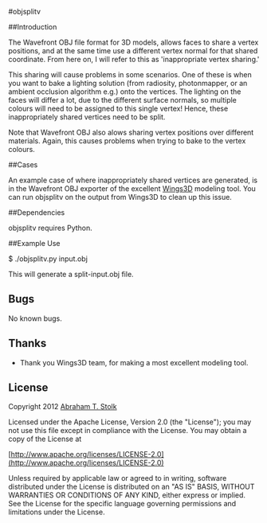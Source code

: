 #objsplitv

##Introduction

The Wavefront OBJ file format for 3D models, allows faces to share a vertex positions, and at the same time use a different vertex normal for that shared coordinate.
From here on, I will refer to this as 'inappropriate vertex sharing.'

This sharing will cause problems in some scenarios.
One of these is when you want to bake a lighting solution (from radiosity, photonmapper, or an ambient occlusion algorithm e.g.) onto the vertices.
The lighting on the faces will differ a lot, due to the different surface normals, so multiple colours will need to be assigned to this single vertex!
Hence, these inappropriately shared vertices need to be split.

Note that Wavefront OBJ also alows sharing vertex positions over different materials. 
Again, this causes problems when trying to bake to the vertex colours.

##Cases

An example case of where inappropriately shared vertices are generated, is in the Wavefront OBJ exporter of the excellent [Wings3D](http://www.wings3d.com) modeling tool.
You can run objsplitv on the output from Wings3D to clean up this issue.

##Dependencies

objsplitv requires Python.

##Example Use

$ ./objsplitv.py input.obj

This will generate a split-input.obj file.

## Bugs

No known bugs.

## Thanks

* Thank you Wings3D team, for making a most excellent modeling tool.

## License

Copyright 2012 [Abraham T. Stolk](http://stolk.org)

   Licensed under the Apache License, Version 2.0 (the "License");
   you may not use this file except in compliance with the License.
   You may obtain a copy of the License at

   [http://www.apache.org/licenses/LICENSE-2.0](http://www.apache.org/licenses/LICENSE-2.0)

   Unless required by applicable law or agreed to in writing, software
   distributed under the License is distributed on an "AS IS" BASIS,
   WITHOUT WARRANTIES OR CONDITIONS OF ANY KIND, either express or implied.
   See the License for the specific language governing permissions and
   limitations under the License.
